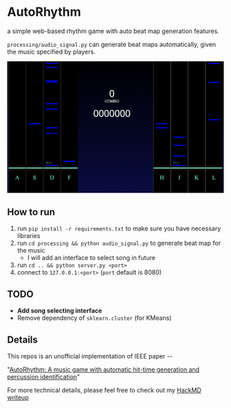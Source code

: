 # AutoRhythm

a simple web-based rhythm game with auto beat map generation features.

`processing/audio_signal.py` can generate beat maps automatically, given the music specified by players.

![demo image](https://github.com/csotaku0926/AutoRhythm/blob/main/img/demo.png)

## How to run
1. run `pip install -r requirements.txt` to make sure you have necessary libraries
2. run `cd processing && python audio_signal.py` to generate beat map for the music
    - I will add an interface to select song in future 
3. run `cd .. && python server.py <port>` 
4. connect to `127.0.0.1:<port>` (`port` default is 8080)

## TODO
- **Add song selecting interface**
- Remove dependency of `sklearn.cluster` (for KMeans)

## Details
This repos is an unofficial implementation of IEEE paper --

"[AutoRhythm: A music game with automatic hit-time generation and percussion identification](https://ieeexplore.ieee.org/document/7177487)"

For more technical details, please feel free to check out my [HackMD writeup](https://hackmd.io/@csotaku0926/AutoRhythm)